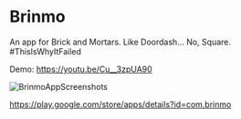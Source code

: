 # Brinmo
An app for Brick and Mortars. Like Doordash... No, Square. #ThisIsWhyItFailed

Demo: https://youtu.be/Cu__3zpUA90

![BrinmoAppScreenshots](https://user-images.githubusercontent.com/31394535/129877804-0fd0f09d-c18f-4be0-a306-d58272f1de5c.png)

https://play.google.com/store/apps/details?id=com.brinmo
